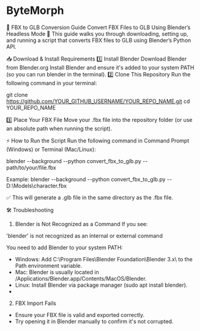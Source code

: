 # ByteMorph
📌 FBX to GLB Conversion Guide
Convert FBX Files to GLB Using Blender’s Headless Mode
🚀 This guide walks you through downloading, setting up, and running a script that converts FBX files to GLB using Blender’s Python API.

📥 Download & Install Requirements
1️⃣ Install Blender
Download Blender from Blender.org
Install Blender and ensure it's added to your system PATH (so you can run blender in the terminal).
2️⃣ Clone This Repository
Run the following command in your terminal:

  git clone https://github.com/YOUR_GITHUB_USERNAME/YOUR_REPO_NAME.git
  cd YOUR_REPO_NAME

3️⃣ Place Your FBX File
Move your .fbx file into the repository folder (or use an absolute path when running the script).

⚡ How to Run the Script
Run the following command in Command Prompt (Windows) or Terminal (Mac/Linux):

  blender --background --python convert_fbx_to_glb.py -- path/to/your/file.fbx

  Example:
  blender --background --python convert_fbx_to_glb.py -- D:\Models\character.fbx

✅ This will generate a .glb file in the same directory as the .fbx file.

🛠 Troubleshooting
1. Blender is Not Recognized as a Command
If you see:

  'blender' is not recognized as an internal or external command

You need to add Blender to your system PATH:

 - Windows: Add C:\Program Files\Blender Foundation\Blender 3.x\ to the Path environment variable.
 - Mac: Blender is usually located in /Applications/Blender.app/Contents/MacOS/Blender.
 - Linux: Install Blender via package manager (sudo apt install blender).
 - 
2. FBX Import Fails
   
 - Ensure your FBX file is valid and exported correctly.
 - Try opening it in Blender manually to confirm it's not corrupted.
